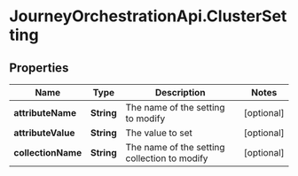 # JourneyOrchestrationApi.ClusterSetting

## Properties

Name | Type | Description | Notes
------------ | ------------- | ------------- | -------------
**attributeName** | **String** | The name of the setting to modify | [optional] 
**attributeValue** | **String** | The value to set | [optional] 
**collectionName** | **String** | The name of the setting collection to modify | [optional] 


